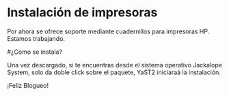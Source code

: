 ﻿# Instalación de impresoras

Por ahora se ofrece soporte mediante cuadernillos para impresoras HP.
Estamos trabajando.

#¿Como se instala?

Una vez descargado, si te encuentras desde el sistema operativo Jackalope System, solo da doble click sobre el paquete, YaST2 iniciaraá la instalación.

¡Feliz Blogueo!


